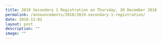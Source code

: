 ```yaml
---
title: 2019 Secondary 1 Registration on Thursday, 20 December 2018
permalink: /announcements/2018/2019-secondary-1-registration/
date: 2018-12-01
layout: post
description: ""
image: ""
---
```

